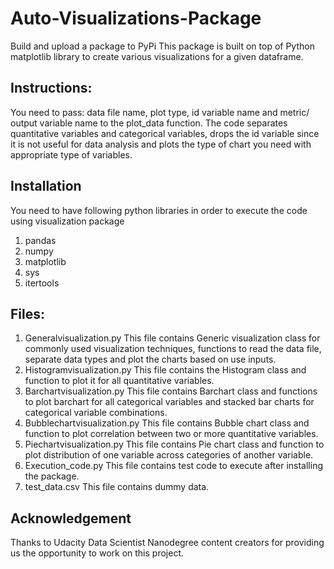 # Auto-Visualizations-Package
Build and upload a package to PyPi
This package is built on top of Python matplotlib library to create various visualizations for a given dataframe.

## Instructions:
You need to pass: data file name, plot type, id variable name and metric/ output variable name to the plot_data function.
The code separates quantitative variables and categorical variables, drops the id variable since it is not useful for data analysis
and plots the type of chart you need with appropriate type of variables.

## Installation
You need to have following python libraries in order to execute the code using visualization package
1. pandas
2. numpy 
3. matplotlib
4. sys
5. itertools

## Files:
1. Generalvisualization.py
    This file contains Generic visualization class for commonly used visualization techniques, functions to read the data file, 
    separate data types and plot the charts based on use inputs.
2. Histogramvisualization.py
    This file contains the Histogram class and function to plot it for all quantitative variables.
3. Barchartvisualization.py
    This file contains Barchart class and functions to plot barchart for all categorical variables and stacked bar charts for categorical variable combinations.
4. Bubblechartvisualization.py
    This file contains Bubble chart class and function to plot correlation between two or more quantitative variables.
5. Piechartvisualization.py
    This file contains Pie chart class and function to plot distribution of one variable across categories of another variable.
6. Execution_code.py
    This file contains test code to execute after installing the package.
7. test_data.csv
	This file contains dummy data.
  
## Acknowledgement
Thanks to Udacity Data Scientist Nanodegree content creators for providing us the opportunity to work on this project.
